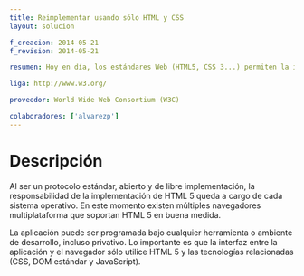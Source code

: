 ```yaml
---
title: Reimplementar usando sólo HTML y CSS
layout: solucion

f_creacion: 2014-05-21
f_revision: 2014-05-21

resumen: Hoy en día, los estándares Web (HTML5, CSS 3...) permiten la inclusión de contenido dinámico y multimedia.

liga: http://www.w3.org/

proveedor: World Wide Web Consortium (W3C)

colaboradores: ['alvarezp']
---
```


# Descripción

Al ser un protocolo estándar, abierto y de libre implementación, la responsabilidad de la implementación de HTML 5 queda a cargo de cada sistema operativo. En este momento existen múltiples navegadores multiplataforma que soportan HTML 5 en buena medida.

La aplicación puede ser programada bajo cualquier herramienta o ambiente de desarrollo, incluso privativo. Lo importante es que la interfaz entre la aplicación y el navegador sólo utilice HTML 5 y las tecnologías relacionadas (CSS, DOM estándar y JavaScript).
